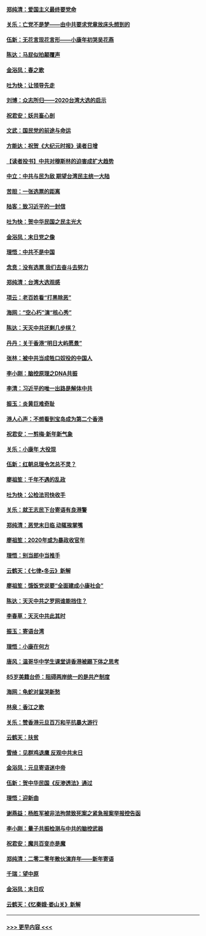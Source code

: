 #### [郑纯清：爱国主义最终要党命](../pages/nsc993/n11802197.md?t=01181844) 
#### [关乐：亡党不是梦——由中共要求党章放床头想到的](../pages/nsc993/n11802156.md?t=01181844) 
#### [伍新：无花言现花言形——小康年初哭吴花燕](../pages/nsc993/n11800044.md?t=01181844) 
#### [陈达：马屁似拍颠覆声](../pages/nsc993/n11800010.md?t=01181844) 
#### [金浴凤：春之歌](../pages/nsc993/n11797687.md?t=01181844) 
#### [吐为快：让领导先走](../pages/nsc993/n11797512.md?t=01181844) 
#### [刘博：众志所归——2020台湾大选的启示](../pages/nsc993/n11796878.md?t=01181844) 
#### [祝君安：妖共畜心剖](../pages/nsc993/n11794273.md?t=01181844) 
#### [文武：国民党的前途与命运](../pages/nsc993/n11794198.md?t=01181844) 
#### [方能达：祝贺《大纪元时报》读者日增](../pages/nsc993/n11793807.md?t=01181844) 
#### [【读者投书】中共对穆斯林的迫害成扩大趋势](../pages/nsc993/n11791371.md?t=01181844) 
#### [中立：中共与民为敌 期望台湾民主统一大陆](../pages/nsc993/n11790392.md?t=01181844) 
#### [苦胆：一张选票的距离](../pages/nsc993/n11788914.md?t=01181844) 
#### [陆客：致习近平的一封信](../pages/nsc993/n11788867.md?t=01181844) 
#### [吐为快：贺中华民国之民主光大](../pages/nsc993/n11788618.md?t=01181844) 
#### [金浴凤：末日党之像](../pages/nsc993/n11787475.md?t=01181844) 
#### [理悟：中共不是中国](../pages/nsc993/n11787463.md?t=01181844) 
#### [念贲：没有选票  我们去奋斗去努力](../pages/nsc993/n11787398.md?t=01181844) 
#### [郑纯清：台湾大选观感](../pages/nsc993/n11786210.md?t=01181844) 
#### [项云：老百姓看“打黑除恶”](../pages/nsc993/n11785398.md?t=01181844) 
#### [海网：“空心朽”演“核心秀”](../pages/nsc993/n11783874.md?t=01181844) 
#### [陈达：天灭中共还剩几步棋？](../pages/nsc993/n11783719.md?t=01181844) 
#### [丹丹：关于香港“明日大屿愿景”](../pages/nsc993/n11783273.md?t=01181844) 
#### [张林：被中共当成牲口奴役的中国人](../pages/nsc993/n11782397.md?t=01181844) 
#### [李小刚：脑控原理之DNA共振](../pages/nsc993/n11780962.md?t=01181844) 
#### [李清：习近平的唯一出路是解体中共](../pages/nsc993/n11780866.md?t=01181844) 
#### [振玉：炎黄巨难奇耻](../pages/nsc993/n11779632.md?t=01181844) 
#### [港人心声：不想看到宝岛成为第二个香港](../pages/nsc993/n11778817.md?t=01181844) 
#### [祝君安：一剪梅‧新年新气象](../pages/nsc993/n11776340.md?t=01181844) 
#### [关乐：小康年 大役现](../pages/nsc993/n11774213.md?t=01181844) 
#### [伍新：红朝总理令怎总不灵？](../pages/nsc993/n11770813.md?t=01181844) 
#### [廖祖笙：千年不遇的乱政](../pages/nsc993/n11770373.md?t=01181844) 
#### [吐为快：公检法司快收手](../pages/nsc993/n11770359.md?t=01181844) 
#### [关乐：就王志民下台寄语有良港警](../pages/nsc993/n11769903.md?t=01181844) 
#### [郑纯清：恶党末日临 动辄挨掌嘴](../pages/nsc993/n11769356.md?t=01181844) 
#### [廖祖笙：2020年或为暴政收官年](../pages/nsc993/n11768216.md?t=01181844) 
#### [理悟：别当郎中当推手](../pages/nsc993/n11768243.md?t=01181844) 
#### [云鹤天：《七律▪冬云》新解](../pages/nsc993/n11768204.md?t=01181844) 
#### [廖祖笙：饿饭党说要“全面建成小康社会”](../pages/nsc993/n11767482.md?t=01181844) 
#### [陈达：天灭中共之罗网谁能挡住？](../pages/nsc993/n11767465.md?t=01181844) 
#### [李春草：天灭中共此其时](../pages/nsc993/n11767452.md?t=01181844) 
#### [振玉：寄语台湾](../pages/nsc993/n11767432.md?t=01181844) 
#### [理悟：小康在何方](../pages/nsc993/n11767394.md?t=01181844) 
#### [唐风：温哥华中学生课堂讲香港被踢下体之思考](../pages/nsc993/n11766848.md?t=01181844) 
#### [85岁美籍台侨：阻碍两岸统一的是共产制度](../pages/nsc993/n11765043.md?t=01181844) 
#### [海网：龟蛇对鼠哭新愁](../pages/nsc993/n11764895.md?t=01181844) 
#### [林泉：香江之歌](../pages/nsc993/n11764415.md?t=01181844) 
#### [关乐：赞香港元旦百万和平抗暴大游行](../pages/nsc993/n11764382.md?t=01181844) 
#### [云鹤天：扶贫](../pages/nsc993/n11764245.md?t=01181844) 
#### [雪绮：见群鸡退鹰  反观中共末日](../pages/nsc993/n11762112.md?t=01181844) 
#### [金浴凤：元旦寄语迷中帝](../pages/nsc993/n11761788.md?t=01181844) 
#### [伍新：贺中华民国《反渗透法》通过](../pages/nsc993/n11761994.md?t=01181844) 
#### [理悟：迎新曲](../pages/nsc993/n11761152.md?t=01181844) 
#### [谢燕益：杨胜军被非法拘禁致死案之紧急报案举报控告函](../pages/nsc993/n11756134.md?t=01181844) 
#### [李小刚：量子共振检测与中共的脑控武器](../pages/nsc993/n11754518.md?t=01181844) 
#### [祝君安：魔共百变亦是魔](../pages/nsc993/n11754469.md?t=01181844) 
#### [郑纯清：二零二零年散伙演弃年——新年寄语](../pages/nsc993/n11754195.md?t=01181844) 
#### [千瑞：望中原](../pages/nsc993/n11754159.md?t=01181844) 
#### [金浴凤：末日叹](../pages/nsc993/n11752359.md?t=01181844) 
#### [云鹤天：《忆秦娥‧娄山关》新解](../pages/nsc993/n11752348.md?t=01181844) 

----
#### [ >>> 更早内容 <<< ](../indexes/nsc993-earlier.md)
